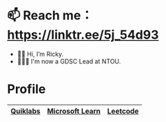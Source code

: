 # 📫 Reach me：https://linktr.ee/5j_54d93
- 👋🏻 Hi, I’m Ricky.
- 🧑🏻‍💻 I'm now a GDSC Lead at NTOU.

# Profile
|[Quiklabs](https://google.qwiklabs.com/public_profiles/6433a491-5473-4802-83f6-c765698f18b9)|[Microsoft Learn](https://docs.microsoft.com/zh-tw/users/ricky-chuang/)|[Leetcode](https://leetcode.com/5j_54d93/)|
|:-:|:-:|:-:|

<!---
5j54d93/5j54d93 is a ✨ special ✨ repository because its `README.md` (this file) appears on your GitHub profile.
You can click the Preview link to take a look at your changes.
--->

